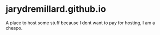 # jarydremillard.github.io
A place to host some stuff because I dont want to pay for hosting, I am a cheapo.
